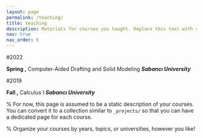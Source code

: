 ```yaml
---
layout: page
permalink: /teaching/
title: teaching
description: Materials for courses you taught. Replace this text with your description.
nav: true
nav_order: 5
---
```


#2022

**Spring ,** Computer-Aided Drafting and Solid Modeling
***Sabancı University***

#2019

**Fall ,** Calculus I
***Sabancı University***

% For now, this page is assumed to be a static description of your courses. You can convert it to a collection similar to `_projects/` so that you can have a dedicated page for each course.

% Organize your courses by years, topics, or universities, however you like!
